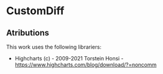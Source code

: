 # CustomDiff

## Atributions

This work uses the following librariers:
* Highcharts (c) - 2009-2021 Torstein Honsi - https://www.highcharts.com/blog/download/?=noncomm
